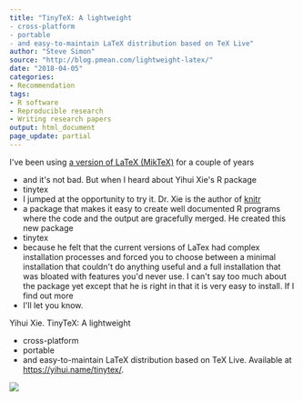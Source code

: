 ```yaml
---
title: "TinyTeX: A lightweight
- cross-platform
- portable
- and easy-to-maintain LaTeX distribution based on TeX Live"
author: "Steve Simon"
source: "http://blog.pmean.com/lightweight-latex/"
date: "2018-04-05"
categories:
- Recommendation
tags:
- R software
- Reproducible research
- Writing research papers
output: html_document
page_update: partial
---
```


I've been using [a version of LaTeX (MikTeX)](https://miktex.org/) for a
couple of years
- and it's not bad. But when I heard about Yihui Xie's R
package
- tinytex
- I jumped at the opportunity to try it. Dr. Xie is the
author of [knitr](https://yihui.name/knitr/)
- a package that makes it
easy to create well documented R programs where the code and the output
are gracefully merged. He created this new package
- tinytex
- because he
felt that the current versions of LaTex had complex installation
processes and forced you to choose between a minimal installation that
couldn't do anything useful and a full installation that was bloated
with features you'd never use. I can't say too much about the package
yet except that he is right in that it is very easy to install. If I
find out more
- I'll let you know.

<!---More--->

Yihui Xie. TinyTeX: A lightweight
- cross-platform
- portable
- and
easy-to-maintain LaTeX distribution based on TeX Live. Available at
<https://yihui.name/tinytex/>.

![](http://www.pmean.com/new-images/18/lightweight-latex01.png)




